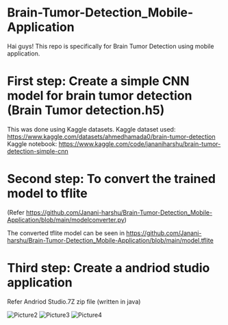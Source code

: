 # Brain-Tumor-Detection_Mobile-Application
Hai guys! This repo is specifically for Brain Tumor Detection using mobile application. 

# First step: Create a simple CNN model for brain tumor detection (Brain Tumor detection.h5)
This was done using Kaggle datasets.
Kaggle dataset used: https://www.kaggle.com/datasets/ahmedhamada0/brain-tumor-detection
Kaggle notebook: https://www.kaggle.com/code/jananiharshu/brain-tumor-detection-simple-cnn

# Second step: To convert the trained model to tflite 
(Refer https://github.com/Janani-harshu/Brain-Tumor-Detection_Mobile-Application/blob/main/modelconverter.py)

The converted tflite model can be seen in https://github.com/Janani-harshu/Brain-Tumor-Detection_Mobile-Application/blob/main/model.tflite

# Third step: Create a andriod studio application
Refer Andriod Studio.7Z zip file (written in java)


![Picture2](https://user-images.githubusercontent.com/84040888/177109184-98e3e300-aa3c-42d9-ab15-e03bdc7b1192.png)
![Picture3](https://user-images.githubusercontent.com/84040888/177109243-0e884bdf-fb40-4025-8cfa-2deede3162b0.png)
![Picture4](https://user-images.githubusercontent.com/84040888/177109264-8d8d9990-4413-4d99-b33b-321587fcac7d.png)
